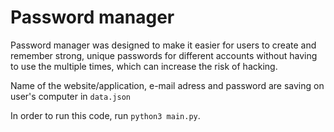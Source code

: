 # Password manager

Password manager was designed to make it easier for users to create and remember strong, unique passwords for different accounts without having to use the multiple times, which can increase the risk of hacking. 

Name of the website/application, e-mail adress and password are saving on user's computer in `data.json`

In order to run this code, run `python3 main.py`.

